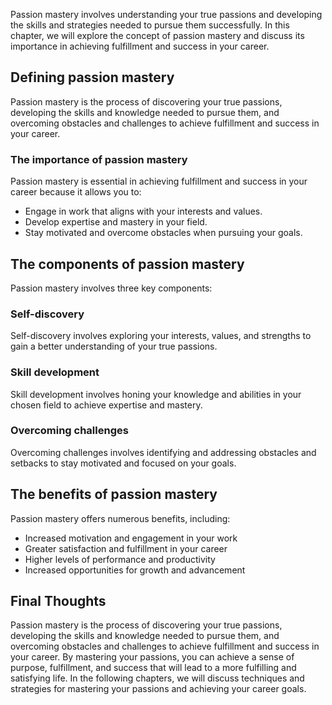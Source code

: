 
Passion mastery involves understanding your true passions and developing the skills and strategies needed to pursue them successfully. In this chapter, we will explore the concept of passion mastery and discuss its importance in achieving fulfillment and success in your career.

Defining passion mastery
------------------------

Passion mastery is the process of discovering your true passions, developing the skills and knowledge needed to pursue them, and overcoming obstacles and challenges to achieve fulfillment and success in your career.

### The importance of passion mastery

Passion mastery is essential in achieving fulfillment and success in your career because it allows you to:

* Engage in work that aligns with your interests and values.
* Develop expertise and mastery in your field.
* Stay motivated and overcome obstacles when pursuing your goals.

The components of passion mastery
---------------------------------

Passion mastery involves three key components:

### Self-discovery

Self-discovery involves exploring your interests, values, and strengths to gain a better understanding of your true passions.

### Skill development

Skill development involves honing your knowledge and abilities in your chosen field to achieve expertise and mastery.

### Overcoming challenges

Overcoming challenges involves identifying and addressing obstacles and setbacks to stay motivated and focused on your goals.

The benefits of passion mastery
-------------------------------

Passion mastery offers numerous benefits, including:

* Increased motivation and engagement in your work
* Greater satisfaction and fulfillment in your career
* Higher levels of performance and productivity
* Increased opportunities for growth and advancement

Final Thoughts
--------------

Passion mastery is the process of discovering your true passions, developing the skills and knowledge needed to pursue them, and overcoming obstacles and challenges to achieve fulfillment and success in your career. By mastering your passions, you can achieve a sense of purpose, fulfillment, and success that will lead to a more fulfilling and satisfying life. In the following chapters, we will discuss techniques and strategies for mastering your passions and achieving your career goals.
